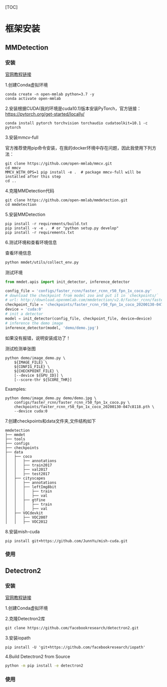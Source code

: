 [TOC]

# 框架安装

## MMDetection

### 安装

[官网教程链接](https://mmdetection.readthedocs.io/en/latest/get_started.html#) 

1.创建Conda虚拟环境

```shell
conda create -n open-mmlab python=3.7 -y
conda activate open-mmlab
```

2.安装根据CUDA(我的环境是cuda10.1)版本安装PyTorch，官方链接：https://pytorch.org/get-started/locally/

```shell
conda install pytorch torchvision torchaudio cudatoolkit=10.1 -c pytorch
```

3.安装mmcv-full

官方推荐使用pip命令安装，在我的docker环境中存在问题，因此我使用下列方法：

```shell
git clone https://github.com/open-mmlab/mmcv.git
cd mmcv
MMCV_WITH_OPS=1 pip install -e .  # package mmcv-full will be installed after this step
cd ..
```

4.克隆MMDetection代码

```shell
git clone https://github.com/open-mmlab/mmdetection.git
cd mmdetection
```

5.安装MMDetection

```shell
pip install -r requirements/build.txt
pip install -v -e .  # or "python setup.py develop"
pip install -r requirements.txt
```

6.测试环境和查看环境信息

查看环境信息

```sh
python mmdet/utils/collect_env.py
```

测试环境

```python
from mmdet.apis import init_detector, inference_detector

config_file = 'configs/faster_rcnn/faster_rcnn_r50_fpn_1x_coco.py'
# download the checkpoint from model zoo and put it in `checkpoints/`
# url: http://download.openmmlab.com/mmdetection/v2.0/faster_rcnn/faster_rcnn_r50_fpn_1x_coco/faster_rcnn_r50_fpn_1x_coco_20200130-047c8118.pth
checkpoint_file = 'checkpoints/faster_rcnn_r50_fpn_1x_coco_20200130-047c8118.pth'
device = 'cuda:0'
# init a detector
model = init_detector(config_file, checkpoint_file, device=device)
# inference the demo image
inference_detector(model, 'demo/demo.jpg')
```

如果没有报错，说明安装成功了！

测试检测单张图

```shell
python demo/image_demo.py \
    ${IMAGE_FILE} \
    ${CONFIG_FILE} \
    ${CHECKPOINT_FILE} \
    [--device ${GPU_ID}] \
    [--score-thr ${SCORE_THR}]
```

Examples: 

```shell
python demo/image_demo.py demo/demo.jpg \
    configs/faster_rcnn/faster_rcnn_r50_fpn_1x_coco.py \
    checkpoints/faster_rcnn_r50_fpn_1x_coco_20200130-047c8118.pth \
    --device cuda:0
```

7.创建checkpoints和data文件夹,文件结构如下

```
mmdetection
├── mmdet
├── tools
├── configs
├── checkpoints
├── data
│   ├── coco
│   │   ├── annotations
│   │   ├── train2017
│   │   ├── val2017
│   │   ├── test2017
│   ├── cityscapes
│   │   ├── annotations
│   │   ├── leftImg8bit
│   │   │   ├── train
│   │   │   ├── val
│   │   ├── gtFine
│   │   │   ├── train
│   │   │   ├── val
│   ├── VOCdevkit
│   │   ├── VOC2007
│   │   ├── VOC2012
```

8.安装mish-cuda

```shell
pip install git+https://github.com/JunnYu/mish-cuda.git 
```

### 使用



## Detectron2

### 安装

[官网教程链接](https://detectron2.readthedocs.io/en/latest/tutorials/install.html)

1.创建Conda虚拟环境

2.克隆Detectron2库

```shell
git clone https://github.com/facebookresearch/detectron2.git
```

3.安装iopath

```shell
pip install -U 'git+https://github.com/facebookresearch/iopath'
```

4.Build Detectron2 from Source

```sh
python -m pip install -e detectron2
```

### 使用